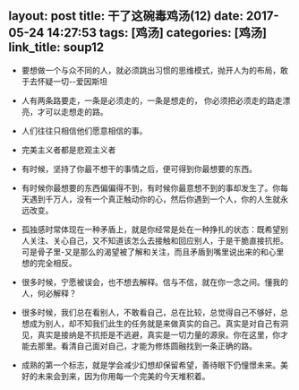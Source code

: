 layout: post
title: 干了这碗毒鸡汤(12)
date: 2017-05-24 14:27:53
tags: [鸡汤]
categories: [鸡汤]
link_title: soup12
---
- 要想做一个与众不同的人，就必须跳出习惯的思维模式，抛开人为的布局，敢于去怀疑一切--爱因斯坦
 
- 人有两条路要走，一条是必须走的，一条是想走的，
你必须把必须走的路走漂亮，才可以走想走的路。


- 人们往往只相信他们愿意相信的事。

<!--more-->

- 完美主义者都是悲观主义者


- 有时候，坚持了你最不想干的事情之后，便可得到你最想要的东西。

- 有时候你最想要的东西偏偏得不到，有时候你最意想不到的事却发生了。你每天遇到千万人，没有一个真正触动你的心，然后你遇到一个人，你的人生就永远改变。

- 孤独感时常体现在一种矛盾上，就是你经常是处在一种挣扎的状态：既希望别人关注、关心自己，又不知道该怎么去接触和回应别人，于是干脆直接抗拒。可是骨子里-又是那么的渴望被了解和关注，而且矛盾到嘴里说出来的和心里想的完全相反。

- 很多时候，宁愿被误会，也不想去解释。信与不信，就在你一念之间。懂我的人，何必解释？

- 很多时候，我们总在看别人，不敢看自己，总在比较，总觉得自己不够好，总想成为别人，却不知我们此生的任务就是来做真实的自己。真实是对自己有洞见，真实是接纳是不抗拒是不逃避，真实是一切力量的源泉。你在这里，你才能去那里。看清自己面对自己，才能为修炼圆融找到一条正确的路。

- 成熟的第一个标志，就是学会减少幻想却保留希望，善待眼下仍憧憬未来。美好的未来会到来，因为你用每一个完美的今天堆积着。


